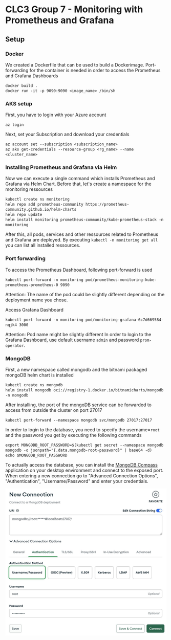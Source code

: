 # CLC3 Group 7 - Monitoring with Prometheus and Grafana
## Setup
### Docker
We created a Dockerfile that can be used to build a Dockerimage. Port-forwarding for the container is needed in order to access the Prometheus and Grafana Dashboards
```
docker build .
docker run -it -p 9090:9090 <image_name> /bin/sh
```

### AKS setup
First, you have to login with your Azure account
```
az login
```
Next, set your Subscription and download your credentials
```
az account set --subscription <subscription_name>
az aks get-credentials --resource-group <rg_name> --name <cluster_name>
```
### Installing Prometheus and Grafana via Helm
Now we can execute a single command which installs Prometheus and Grafana via Helm Chart. Before that, let's create a namespace for the monitoring ressources
```
kubectl create ns monitoring
helm repo add prometheus-community https://prometheus-community.github.io/helm-charts
helm repo update
helm install monitoring prometheus-community/kube-prometheus-stack -n monitoring
```
After this, all pods, services and other ressources related to Prometheus and Grafana are deployed. By executing ```kubectl -n monitoring get all``` you can list all installed ressources.

### Port forwarding
To access the Prometheus Dashboard, following port-forward is used
```
kubectl port-forward -n monitoring pod/prometheus-monitoring-kube-prometheus-prometheus-0 9090
```
Attention: The name of the pod could be slightly different depending on the deployment name you chose.

Access Grafana Dashboard
```
kubectl port-forward -n monitoring pod/monitoring-grafana-6c7d669584-nqjk4 3000
```
Attention: Pod name might be slightly different
In order to login to the Grafana Dashboard, use default username ```admin``` and password ```prom-operator```.

### MongoDB
First, a new namespace called mongodb and the bitnami packaged mongoDB helm chart is installed
```
kubectl create ns mongodb
helm install mongodb oci://registry-1.docker.io/bitnamicharts/mongodb -n mongodb
```
After installing, the port of the mongoDB service can be forwarded to access from outside the cluster on port 27017
```
kubectl port-forward --namespace mongodb svc/mongodb 27017:27017
```
In order to login to the database, you need to specify the username=```root``` and the password you get by executing the following commands
```
export MONGODB_ROOT_PASSWORD=$(kubectl get secret --namespace mongodb mongodb -o jsonpath="{.data.mongodb-root-password}" | base64 -d)
echo $MONGODB_ROOT_PASSWORD
```
To actually access the database, you can install the [MongoDB Compass](https://www.mongodb.com/try/download/compass) application on your desktop environment and connect to the exposed port. When entering a new connection go to "Advanced Connection Options", "Authentication", "Username/Password" and enter your credentials.

![MongoDB Compass](images/compass.JPG)
